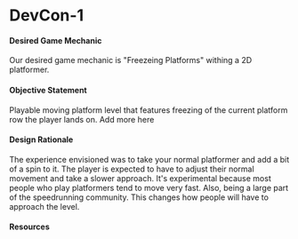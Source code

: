 # DevCon-1

#### Desired Game Mechanic

Our desired game mechanic is "Freezeing Platforms" withing a 2D platformer.

#### Objective Statement

Playable moving platform level that features freezing of the current platform row the player lands on.
Add more here

#### Design Rationale

The experience envisioned was to take your normal platformer and add a bit of a spin to it. The player is expected to have to adjust their normal movement and take a slower approach. 
It's experimental because most people who play platformers tend to move very fast. Also, being a large part of the speedrunning community. This changes how people will have to approach the level.

#### Resources
